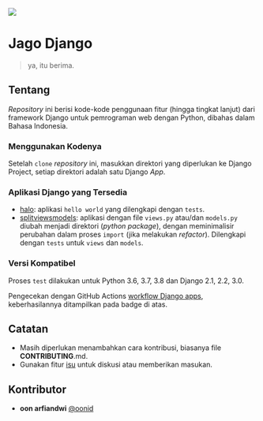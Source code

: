 ![](https://github.com/oonid/jagodjango/workflows/Django%20apps/badge.svg)

# Jago Django

> ya, itu berima.

## Tentang

_Repository_ ini berisi kode-kode penggunaan fitur (hingga tingkat lanjut) dari framework Django untuk pemrograman web
dengan Python, dibahas dalam Bahasa Indonesia.

### Menggunakan Kodenya

Setelah `clone` _repository_ ini, masukkan direktori yang diperlukan ke Django Project,
setiap direktori adalah satu Django _App_.

### Aplikasi Django yang Tersedia
* [halo](halo/README.md): aplikasi `hello world` yang dilengkapi dengan `tests`.
* [splitviewsmodels](splitviewsmodels/README.md): aplikasi dengan file `views.py` atau/dan `models.py` diubah menjadi 
direktori (_python package_), dengan meminimalisir perubahan dalam proses `import` (jika melakukan _refactor_).
Dilengkapi dengan `tests` untuk `views` dan `models`.

### Versi Kompatibel

Proses `test` dilakukan untuk Python 3.6, 3.7, 3.8 dan Django 2.1, 2.2, 3.0.

Pengecekan dengan GitHub Actions [workflow Django apps](https://github.com/oonid/jagodjango/actions?query=workflow%3A%22Django+apps%22), keberhasilannya ditampilkan pada badge di atas.

## Catatan

* Masih diperlukan menambahkan cara kontribusi, biasanya file **CONTRIBUTING**.md.
* Gunakan fitur [isu](https://github.com/oonid/jagodjango/issues) untuk diskusi atau memberikan masukan.

## Kontributor

* **oon arfiandwi** [@oonid](https://github.com/oonid)
